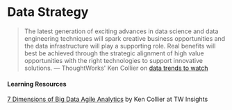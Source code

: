 # Data Strategy

> The latest generation of exciting advances in data science and data engineering techniques will spark creative business opportunities and the data infrastructure will play a supporting role. Real benefits will best be achieved through the strategic alignment of high value opportunities with the right technologies to support innovative solutions. — ThoughtWorks' Ken Collier on [data trends to watch](https://www.thoughtworks.com/insights/blog/nine-hottest-data-trends-2016)

#### Learning Resources

[7 Dimensions of Big Data Agile Analytics](https://www.thoughtworks.com/insights/blog/7-dimensions-agile-analytics) by Ken Collier at TW Insights

